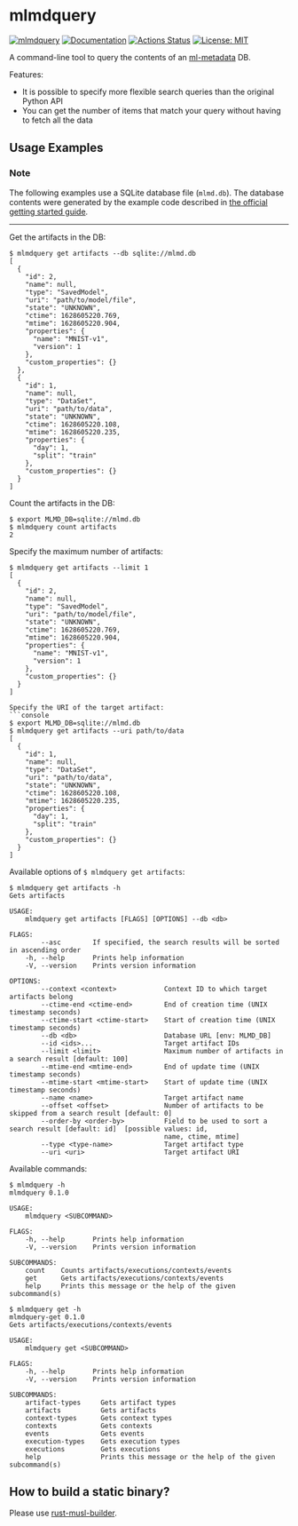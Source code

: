 mlmdquery
=========

[![mlmdquery](https://img.shields.io/crates/v/mlmdquery.svg)](https://crates.io/crates/mlmdquery)
[![Documentation](https://docs.rs/mlmdquery/badge.svg)](https://docs.rs/mlmdquery)
[![Actions Status](https://github.com/sile/mlmdquery/workflows/CI/badge.svg)](https://github.com/sile/mlmdquery/actions)
[![License: MIT](https://img.shields.io/badge/license-MIT-blue.svg)](LICENSE)

A command-line tool to query the contents of an [ml-metadata](https://github.com/google/ml-metadata) DB.

Features:
- It is possible to specify more flexible search queries than the original Python API
- You can get the number of items that match your query without having to fetch all the data

Usage Examples
--------------

### Note

The following examples use a SQLite database file (`mlmd.db`).
The database contents were generated by the example code described in
[the official getting started guide](https://github.com/google/ml-metadata/blob/master/g3doc/get_started.md).

---

Get the artifacts in the DB:
```console
$ mlmdquery get artifacts --db sqlite://mlmd.db
[
  {
    "id": 2,
    "name": null,
    "type": "SavedModel",
    "uri": "path/to/model/file",
    "state": "UNKNOWN",
    "ctime": 1628605220.769,
    "mtime": 1628605220.904,
    "properties": {
      "name": "MNIST-v1",
      "version": 1
    },
    "custom_properties": {}
  },
  {
    "id": 1,
    "name": null,
    "type": "DataSet",
    "uri": "path/to/data",
    "state": "UNKNOWN",
    "ctime": 1628605220.108,
    "mtime": 1628605220.235,
    "properties": {
      "day": 1,
      "split": "train"
    },
    "custom_properties": {}
  }
]
```

Count the artifacts in the DB:
```console
$ export MLMD_DB=sqlite://mlmd.db
$ mlmdquery count artifacts
2
```

Specify the maximum number of artifacts:
```console
$ mlmdquery get artifacts --limit 1
[
  {
    "id": 2,
    "name": null,
    "type": "SavedModel",
    "uri": "path/to/model/file",
    "state": "UNKNOWN",
    "ctime": 1628605220.769,
    "mtime": 1628605220.904,
    "properties": {
      "name": "MNIST-v1",
      "version": 1
    },
    "custom_properties": {}
  }
]

Specify the URI of the target artifact:
```console
$ export MLMD_DB=sqlite://mlmd.db
$ mlmdquery get artifacts --uri path/to/data
[
  {
    "id": 1,
    "name": null,
    "type": "DataSet",
    "uri": "path/to/data",
    "state": "UNKNOWN",
    "ctime": 1628605220.108,
    "mtime": 1628605220.235,
    "properties": {
      "day": 1,
      "split": "train"
    },
    "custom_properties": {}
  }
]
```

Available options of `$ mlmdquery get artifacts`:
```console
$ mlmdquery get artifacts -h
Gets artifacts

USAGE:
    mlmdquery get artifacts [FLAGS] [OPTIONS] --db <db>

FLAGS:
        --asc        If specified, the search results will be sorted in ascending order
    -h, --help       Prints help information
    -V, --version    Prints version information

OPTIONS:
        --context <context>            Context ID to which target artifacts belong
        --ctime-end <ctime-end>        End of creation time (UNIX timestamp seconds)
        --ctime-start <ctime-start>    Start of creation time (UNIX timestamp seconds)
        --db <db>                      Database URL [env: MLMD_DB]
        --id <ids>...                  Target artifact IDs
        --limit <limit>                Maximum number of artifacts in a search result [default: 100]
        --mtime-end <mtime-end>        End of update time (UNIX timestamp seconds)
        --mtime-start <mtime-start>    Start of update time (UNIX timestamp seconds)
        --name <name>                  Target artifact name
        --offset <offset>              Number of artifacts to be skipped from a search result [default: 0]
        --order-by <order-by>          Field to be used to sort a search result [default: id]  [possible values: id,
                                       name, ctime, mtime]
        --type <type-name>             Target artifact type
        --uri <uri>                    Target artifact URI
```

Available commands:
```console
$ mlmdquery -h
mlmdquery 0.1.0

USAGE:
    mlmdquery <SUBCOMMAND>

FLAGS:
    -h, --help       Prints help information
    -V, --version    Prints version information

SUBCOMMANDS:
    count    Counts artifacts/executions/contexts/events
    get      Gets artifacts/executions/contexts/events
    help     Prints this message or the help of the given subcommand(s)

$ mlmdquery get -h
mlmdquery-get 0.1.0
Gets artifacts/executions/contexts/events

USAGE:
    mlmdquery get <SUBCOMMAND>

FLAGS:
    -h, --help       Prints help information
    -V, --version    Prints version information

SUBCOMMANDS:
    artifact-types     Gets artifact types
    artifacts          Gets artifacts
    context-types      Gets context types
    contexts           Gets contexts
    events             Gets events
    execution-types    Gets execution types
    executions         Gets executions
    help               Prints this message or the help of the given subcommand(s)
```

How to build a static binary?
-----------------------------

Please use [rust-musl-builder](https://github.com/emk/rust-musl-builder).
